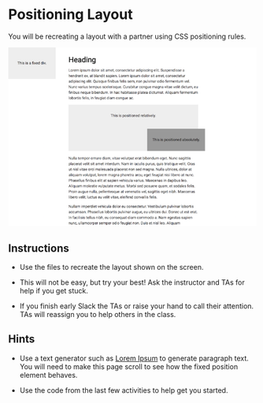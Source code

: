 # Positioning Layout

You will be recreating a layout with a partner using CSS positioning rules.

  ![layout.png](layout.png)

## Instructions

- Use the files to recreate the layout shown on the screen.

- This will not be easy, but try your best! Ask the instructor and TAs for help if you get stuck.

- If you finish early Slack the TAs or raise your hand to call their attention. TAs will reassign you to help others in the class.

## Hints

- Use a text generator such as [Lorem Ipsum](https://www.lipsum.com/) to generate paragraph text. You will need to make this page scroll to see how the fixed position element behaves.

- Use the code from the last few activities to help get you started.
